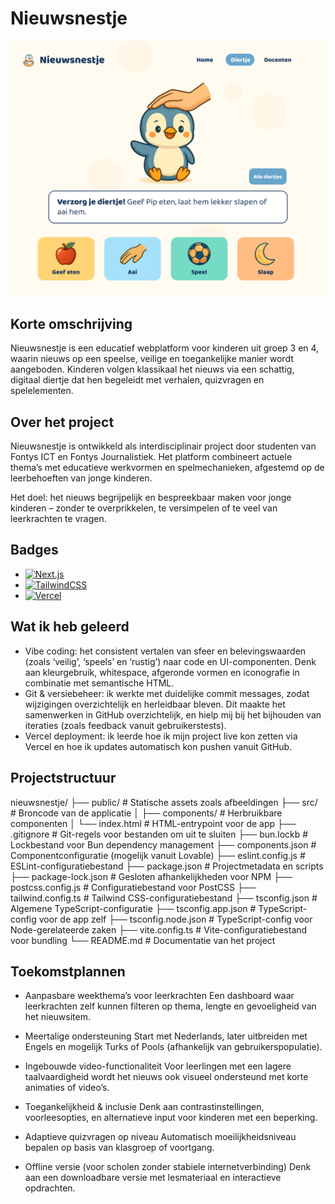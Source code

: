 # Nieuwsnestje

![Nieuwsnestje screenshot](./public/images/Readmeafbeelding.png)

## Korte omschrijving
Nieuwsnestje is een educatief webplatform voor kinderen uit groep 3 en 4, waarin nieuws op een speelse, veilige en toegankelijke manier wordt aangeboden. Kinderen volgen klassikaal het nieuws via een schattig, digitaal diertje dat hen begeleidt met verhalen, quizvragen en spelelementen.

## Over het project
Nieuwsnestje is ontwikkeld als interdisciplinair project door studenten van Fontys ICT en Fontys Journalistiek. Het platform combineert actuele thema’s met educatieve werkvormen en spelmechanieken, afgestemd op de leerbehoeften van jonge kinderen.

Het doel: het nieuws begrijpelijk en bespreekbaar maken voor jonge kinderen – zonder te overprikkelen, te versimpelen of te veel van leerkrachten te vragen.

## Badges
- [![Next.js](https://img.shields.io/badge/Next.js-black?logo=next.js&logoColor=white)](#)
- [![TailwindCSS](https://img.shields.io/badge/Tailwind%20CSS-%2338B2AC.svg?logo=tailwind-css&logoColor=white)](#)
- [![Vercel](https://img.shields.io/badge/Vercel-%23000000.svg?logo=vercel&logoColor=white)](#)

## Wat ik heb geleerd
- Vibe coding: het consistent vertalen van sfeer en belevingswaarden (zoals ‘veilig’, ‘speels’ en ‘rustig’) naar code en UI-componenten. Denk aan kleurgebruik, whitespace, afgeronde vormen en iconografie in combinatie met semantische HTML.
- Git & versiebeheer: ik werkte met duidelijke commit messages, zodat wijzigingen overzichtelijk en herleidbaar bleven. Dit maakte het samenwerken in GitHub overzichtelijk, en hielp mij bij het bijhouden van iteraties (zoals feedback vanuit gebruikerstests).
- Vercel deployment: ik leerde hoe ik mijn project live kon zetten via Vercel en hoe ik updates automatisch kon pushen vanuit GitHub.

## Projectstructuur
nieuwsnestje/
├── public/                   # Statische assets zoals afbeeldingen
├── src/                      # Broncode van de applicatie
│   ├── components/           # Herbruikbare componenten
│   └── index.html            # HTML-entrypoint voor de app
├── .gitignore                # Git-regels voor bestanden om uit te sluiten
├── bun.lockb                # Lockbestand voor Bun dependency management
├── components.json           # Componentconfiguratie (mogelijk vanuit Lovable)
├── eslint.config.js          # ESLint-configuratiebestand
├── package.json              # Projectmetadata en scripts
├── package-lock.json         # Gesloten afhankelijkheden voor NPM
├── postcss.config.js         # Configuratiebestand voor PostCSS
├── tailwind.config.ts        # Tailwind CSS-configuratiebestand
├── tsconfig.json             # Algemene TypeScript-configuratie
├── tsconfig.app.json         # TypeScript-config voor de app zelf
├── tsconfig.node.json        # TypeScript-config voor Node-gerelateerde zaken
├── vite.config.ts            # Vite-configuratiebestand voor bundling
└── README.md                 # Documentatie van het project


## Toekomstplannen
- Aanpasbare weekthema’s voor leerkrachten
Een dashboard waar leerkrachten zelf kunnen filteren op thema, lengte en gevoeligheid van het nieuwsitem.

- Meertalige ondersteuning
Start met Nederlands, later uitbreiden met Engels en mogelijk Turks of Pools (afhankelijk van gebruikerspopulatie).

- Ingebouwde video-functionaliteit
Voor leerlingen met een lagere taalvaardigheid wordt het nieuws ook visueel ondersteund met korte animaties of video’s.

- Toegankelijkheid & inclusie
Denk aan contrastinstellingen, voorleesopties, en alternatieve input voor kinderen met een beperking.

- Adaptieve quizvragen op niveau
Automatisch moeilijkheidsniveau bepalen op basis van klasgroep of voortgang.

- Offline versie (voor scholen zonder stabiele internetverbinding)
Denk aan een downloadbare versie met lesmateriaal en interactieve opdrachten.
